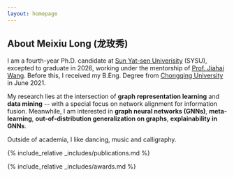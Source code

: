 ```yaml
---
layout: homepage
---
```


## About Meixiu Long (龙玫秀)
I am a fourth-year Ph.D. candidate at <a href="https://www.sysu.edu.cn/"> Sun Yat-sen Univerisity</a> (SYSU), excepted to graduate in 2026, working under the mentorship of [Prof. Jiahai Wang](https://cse.sysu.edu.cn/content/2551). Before this, I received my B.Eng. Degree from [Chongqing University](https://www.cqu.edu.cn/) in June 2021.

My research lies at the intersection of **graph representation learning** and **data mining** -- with a special focus on network alignment for information fusion. 
Meanwhile, I am interested in **graph neural networks (GNNs)**, **meta-learning**, **out-of-distribution generalization on graphs**, **explainability in GNNs**.

Outside of academia, I like dancing, music and calligraphy.

<!-- ## Research Interests
- **Deep graph learning:** graph neural network, graph structure learning, out-of-distribution generalization.
- **Data mining:** network alignment, knowledge fusion. -->

<!-- ## News

- **[Feb. 2020]** Our paper about incremental learning is accepted to CVPR 2020.
- **[Feb. 2020]** We will host the ACM Multimedia Asia 2020 conference in Singapore!
- **[Sept. 2019]** Our paper about few-shot learning is accepted to NeurIPS 2019.
- **[Mar. 2019]** Our paper about few-shot learning is accepted to CVPR 2019. -->

{% include_relative _includes/publications.md %}

<!-- {% include_relative _includes/services.md %} -->

{% include_relative _includes/awards.md %}


